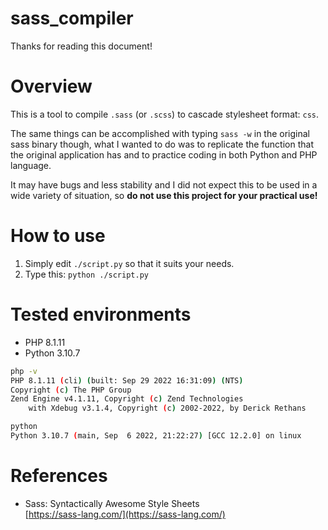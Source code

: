 # sass_compiler

Thanks for reading this document! 

# Overview

This is a tool to compile `.sass` (or `.scss`) to cascade stylesheet format: `css`.

The same things can be accomplished with typing `sass -w` in the original sass binary though, what I wanted to do was to replicate the function that the original application has and to practice coding in both Python and PHP language.

It may have bugs and less stability and I did not expect this to be used in a wide variety of situation, so __do not use this project for your practical use!__


# How to use

1. Simply edit `./script.py` so that it suits your needs.
2. Type this: `python ./script.py`

# Tested environments

- PHP 8.1.11
- Python 3.10.7

```bash
php -v
PHP 8.1.11 (cli) (built: Sep 29 2022 16:31:09) (NTS)
Copyright (c) The PHP Group
Zend Engine v4.1.11, Copyright (c) Zend Technologies
    with Xdebug v3.1.4, Copyright (c) 2002-2022, by Derick Rethans
```

```bash
python
Python 3.10.7 (main, Sep  6 2022, 21:22:27) [GCC 12.2.0] on linux
```


# References
- Sass: Syntactically Awesome Style Sheets<br>[https://sass-lang.com/](https://sass-lang.com/)
